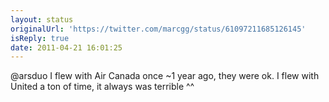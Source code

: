 ```yaml
---
layout: status
originalUrl: 'https://twitter.com/marcgg/status/61097211685126145'
isReply: true
date: 2011-04-21 16:01:25
---
```


@arsduo I flew with Air Canada once ~1 year ago, they were ok. I flew with United a ton of time, it always was terrible ^^
